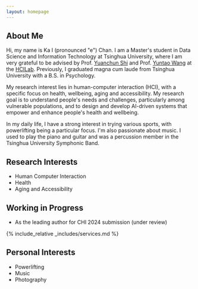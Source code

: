 ```yaml
---
layout: homepage
---
```


## About Me

Hi, my name is Ka I (pronounced "e") Chan. I am a Master's student in Data Science and Information Technology at Tsinghua University, where I am very grateful to be advised by Prof. [Yuanchun Shi](https://scholar.google.com/citations?user=TZm3-pwAAAAJ&hl=en) and Prof. [Yuntao Wang](https://pi.cs.tsinghua.edu.cn/lab/people/YuntaoWang/en/) at the [HCILab](https://pi.cs.tsinghua.edu.cn/). Previously, I graduated magna cum laude from Tsinghua University with a B.S. in Psychology.

My research interest lies in human-computer interaction (HCI), with a specific focus on health, wellbeing, aging and accessibility. My research goal is to understand people's needs and challenges, particularly among vulnerable populations, and to design and develop AI-driven systems that empower and enhance people's health and wellbeing.

In my daily life, I have a strong interest in trying various sports, with powerlifting being a particular focus. I'm also passionate about music. I used to play the piano and guitar and was a percussion member in the Tsinghua University Symphonic Band.

## Research Interests

- Human Computer Interaction
- Health
- Aging and Accessibility

## Working in Progress

- As the leading author for CHI 2024 submission (under review)

<!-- ## Awards -->

<!-- - **[May. 2023]** <a href="https://gsas.nyu.edu/admissions/financial-aid/graduate-school-fellowships-and-assistantships.html" target="_blank">_MacCracken Awards_</a> for outstanding research and activities -->

<!-- ## Collaboration -->

<!-- - **[Feb. 2020]** Our paper about incremental learning is accepted to CVPR 2020.
- **[Feb. 2020]** We will host the ACM Multimedia Asia 2020 conference in Singapore!
- **[Sept. 2019]** Our paper about few-shot learning is accepted to NeurIPS 2019. -->
<!-- - **[Feb. 2023]** <a href="https://www.sciencedirect.com/science/article/pii/S089990072200346X" target="_blank">*Low muscle mass is associated with a higher risk of all–cause and cardiovascular disease–specific mortality in cancer survivors*</a> has been accepted by **Nutrition**.
- **[Aug. 2021]** <a href="https://www.jmcp.org/doi/full/10.18553/jmcp.2021.27.10.1482" target="_blank">*Validation of EHR medication fill data obtained through electronic linkage with pharmacies*</a> has been accepted by the **Journal of Managed Care & Specialty Pharmacy**.
- **[Jan. 2021]** <a href="https://onlinelibrary.wiley.com/doi/abs/10.1111/jocd.13486" target="_blank">*Quantitative evaluation of rejuvenation treatment of nasolabial fold wrinkles by regression model and 3D photography*</a> has been accepted by the **Journal of Cosmetic Dermatology**. -->

{% include_relative _includes/services.md %}

## Personal Interests

- Powerlifting
- Music
- Photography
